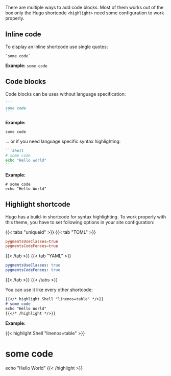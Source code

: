 There are multiple ways to add code blocks. Most of them works out of the box only the Hugo shortcode `<highlight>` need some configuration to work properly.

## Inline code

To display an inline shortcode use single quotes:

```plain
`some code`
```

**Example:** `some code`

## Code blocks

Code blocks can be uses without language specification:

````markdown
```
some code
```
````

**Example:**

```plain
some code
```

... or if you need language specific syntax highlighting:

````markdown
```Shell
# some code
echo "Hello world"
```
````

**Example:**

```Shell
# some code
echo "Hello World"
```

## Highlight shortcode

Hugo has a build-in shortcode for syntax highlighting. To work properly with this theme, you have to set following options in your site configuration:

{{< tabs "uniqueid" >}}
{{< tab "TOML" >}}

```TOML
pygmentsUseClasses=true
pygmentsCodeFences=true
```

{{< /tab >}}
{{< tab "YAML" >}}

```YAML
pygmentsUseClasses: true
pygmentsCodeFences: true
```

{{< /tab >}}
{{< /tabs >}}

You can use it like every other shortcode:

```markdown
{{</* highlight Shell "linenos=table" */>}}
# some code
echo "Hello World"
{{</* /highlight */>}}
```

**Example:**

<!-- markdownlint-disable -->
{{< highlight Shell "linenos=table" >}}
# some code
echo "Hello World"
{{< /highlight >}}
<!-- markdownlint-enable -->
